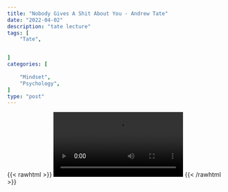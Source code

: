 ```yaml
---
title: "Nobody Gives A Shit About You - Andrew Tate"
date: "2022-04-02"
description: "tate lecture"
tags: [
    "Tate",


]
categories: [
    
    "Mindset",
    "Psychology",
]
type: "post"
---
```

{{< rawhtml >}}
    <video width="auto" height="auto" controls>
        <source src="https://lectures.dev00ps.com/tate/Andrew%20Tate%20on%20Nobody%20Give39s%20a%20SHIT%20about%20YOU.mp4" type="video/mp4"> 
    </video>
{{< /rawhtml >}}